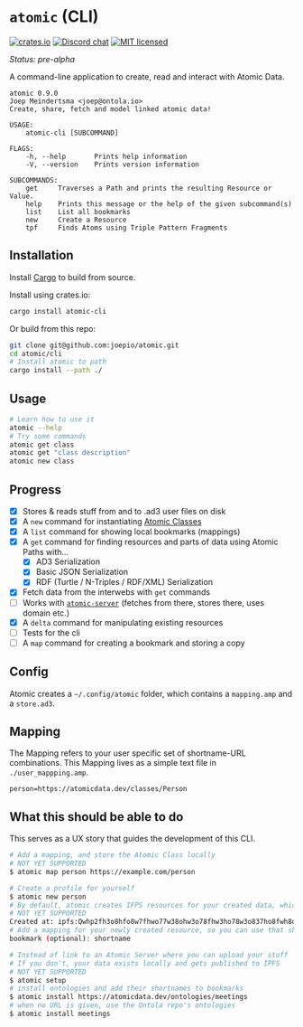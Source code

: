 # `atomic` (CLI)

[![crates.io](https://meritbadge.herokuapp.com/atomic-cli)](https://crates.io/crates/atomic-cli)
[![Discord chat][discord-badge]][discord-url]
[![MIT licensed](https://img.shields.io/badge/license-MIT-blue.svg)](./LICENSE)

_Status: pre-alpha_

A command-line application to create, read and interact with Atomic Data.

```
atomic 0.9.0
Joep Meindertsma <joep@ontola.io>
Create, share, fetch and model linked atomic data!

USAGE:
    atomic-cli [SUBCOMMAND]

FLAGS:
    -h, --help       Prints help information
    -V, --version    Prints version information

SUBCOMMANDS:
    get     Traverses a Path and prints the resulting Resource or Value.
    help    Prints this message or the help of the given subcommand(s)
    list    List all bookmarks
    new     Create a Resource
    tpf     Finds Atoms using Triple Pattern Fragments
```

## Installation

Install [Cargo](https://doc.rust-lang.org/cargo/getting-started/installation.html) to build from source.

Install using crates.io:

```sh
cargo install atomic-cli
```

Or build from this repo:

```sh
git clone git@github.com:joepio/atomic.git
cd atomic/cli
# Install atomic to path
cargo install --path ./
```

## Usage

```sh
# Learn how to use it
atomic --help
# Try some commands
atomic get class
atomic get "class description"
atomic new class
```

## Progress

- [x] Stores & reads stuff from and to .ad3 user files on disk
- [x] A `new` command for instantiating [Atomic Classes](https://docs.atomicdata.dev/schema/classes.html)
- [x] A `list` command for showing local bookmarks (mappings)
- [x] A `get` command for finding resources and parts of data using Atomic Paths with...
  - [x] AD3 Serialization
  - [x] Basic JSON Serialization
  - [x] RDF (Turtle / N-Triples / RDF/XML) Serialization
- [x] Fetch data from the interwebs with `get` commands
- [ ] Works with [`atomic-server`](../server) (fetches from there, stores there, uses domain etc.)
- [x] A `delta` command for manipulating existing resources
- [ ] Tests for the cli
- [ ] A `map` command for creating a bookmark and storing a copy

## Config

Atomic creates a `~/.config/atomic` folder, which contains a `mapping.amp` and a `store.ad3`.

## Mapping

The Mapping refers to your user specific set of shortname-URL combinations.
This Mapping lives as a simple text file in `./user_mappping.amp`.

```
person=https://atomicdata.dev/classes/Person
```

## What this should be able to do

This serves as a UX story that guides the development of this CLI.

```sh
# Add a mapping, and store the Atomic Class locally
# NOT YET SUPPORTED
$ atomic map person https://example.com/person

# Create a profile for yourself
$ atomic new person
# By default, atomic creates IFPS resources for your created data, which are publicly stored
# NOT YET SUPPORTED
Created at: ipfs:Qwhp2fh3o8hfo8w7fhwo77w38ohw3o78fhw3ho78w3o837ho8fwh8o7fh37ho
# Add a mapping for your newly created resource, so you can use that shortname instead of the long IPFS url.
bookmark (optional): shortname

# Instead of link to an Atomic Server where you can upload your stuff
# If you don't, your data exists locally and gets published to IPFS
# NOT YET SUPPORTED
$ atomic setup
# install ontologies and add their shortnames to bookmarks
$ atomic install https://atomicdata.dev/ontologies/meetings
# when no URL is given, use the Ontola repo's ontologies
$ atomic install meetings
```

[discord-badge]: https://img.shields.io/discord/723588174747533393.svg?logo=discord
[discord-url]: https://discord.gg/a72Rv2P
